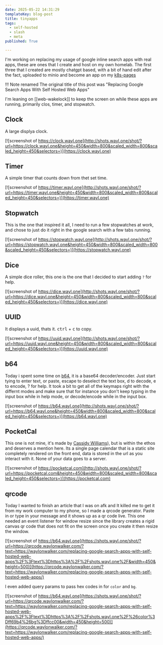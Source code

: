 ```yaml
---
date: 2025-05-22 14:31:29
templateKey: blog-post
title: tinyapps
tags:
  - self-hosted
  - slash
  - meta
published: True

---
```


I'm working on replacing my usage of google inline search apps with real apps,
these are ones that I create and host on my own homelab.  The first three that
I created are mostly chatgpt based, with a bit of hand edit after the fact,
uploaded to minio and become an app on my
[k8s-pages](https://github.com/waylonwalker/k8s-pages)

!!! Note renamed
    The original title of this post was "Replacing Google Search Apps With Self Hosted Web Apps"

I'm leaning on [[web-wakelock]] to keep the screen on while these apps are
running, primarily clos, timer, and stopwatch.

## Clock

A large displya clock.

[![screenshot of https://clock.wayl.one](http://shots.wayl.one/shot/?url=https://clock.wayl.one&height=450&width=800&scaled_width=800&scaled_height=450&selectors=)](https://clock.wayl.one)

## Timer

A simple timer that counts down from thet set time.

[![screenshot of https://timer.wayl.one](http://shots.wayl.one/shot/?url=https://timer.wayl.one&height=450&width=800&scaled_width=800&scaled_height=450&selectors=)](https://timer.wayl.one)

## Stopwatch

This is the one that inspired it all, I need to run a few stopwatches at work,
and chose to just do it right in the google search with a few tabs running.

[![screenshot of https://stopwatch.wayl.one](http://shots.wayl.one/shot/?url=https://stopwatch.wayl.one&height=450&width=800&scaled_width=800&scaled_height=450&selectors=)](https://stopwatch.wayl.one)

## Dice

A simple dice roller, this one is the one that I decided to start adding `?`
for help.

[![screenshot of https://dice.wayl.one](http://shots.wayl.one/shot/?url=https://dice.wayl.one&height=450&width=800&scaled_width=800&scaled_height=450&selectors=)](https://dice.wayl.one)

## UUID

It displays a uuid, thats it.  <kbd>ctrl</kbd> + <kbd>c</kbd> to copy.

[![screenshot of https://uuid.wayl.one](http://shots.wayl.one/shot/?url=https://uuid.wayl.one&height=450&width=800&scaled_width=800&scaled_height=450&selectors=)](https://uuid.wayl.one)

## b64

Today i spent some time on [b64](b64.wayl.one), it is a base64 decoder/encoder.
Just start tying to enter text, or paste, escape to deselect the text box, d to
decode, e to encode, ? for help.  It took a bit to get all of the keymaps right
with the differnt modes and make sure that for instance you don't keep typing
in the input box while in help mode, or decode/encode while in the input box.

[![screenshot of https://b64.wayl.one](http://shots.wayl.one/shot/?url=https://b64.wayl.one&height=450&width=800&scaled_width=800&scaled_height=450&selectors=)](https://b64.wayl.one)

## PocketCal

This one is not mine, it's made by [Cassidy
Williams](https://cassidoo.co/post/pocketcal-build-log/)), but is within the
ethos and deserves a mention here.  Its a single page calendar that is a static
site completely rendered on the front end, data is stored in the url as you
interact with it.  None of your data goes to a server.

[![screenshot of https://pocketcal.com](http://shots.wayl.one/shot/?url=https://pocketcal.com&height=450&width=800&scaled_width=800&scaled_height=450&selectors=)](https://pocketcal.com)

## qrcode

Today I wanted to finish an article that I was on afk and It killed me to get
it from my work computer to my phone, so I made a qrcode generator.  Paste in
or type in your message and it shows up as a qr code live.  This one needed an
event listener for window resize since the library creates a rigid canvas qr
code that does not fit on the screen once you create it then resize the window.

[![screenshot of https://b64.wayl.one](https://shots.wayl.one/shot/?url=https://qrcode.waylonwalker.com/?text=https://waylonwalker.com/replacing-google-search-apps-with-self-hosted-web-apps%2F%3Ftext%3Dhttps%3A%2F%2Fshots.wayl.one%2F&width=450&height=500)](https://qrcode.waylonwalker.com/?text=https://waylonwalker.com/replacing-google-search-apps-with-self-hosted-web-apps/)

I even added query params to pass hex codes in for `color` and `bg`.

[![screenshot of https://b64.wayl.one](https://shots.wayl.one/shot/?url=https://qrcode.waylonwalker.com/?text=https://waylonwalker.com/replacing-google-search-apps-with-self-hosted-web-apps%2F%3Ftext%3Dhttps%3A%2F%2Fshots.wayl.one%2F%26color%3Dff69b4%26bg%3Dffcc00&width=450&height=500)](https://qrcode.waylonwalker.com/?text=https://waylonwalker.com/replacing-google-search-apps-with-self-hosted-web-apps/)
